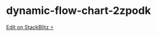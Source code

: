 # dynamic-flow-chart-2zpodk

[Edit on StackBlitz ⚡️](https://stackblitz.com/edit/dynamic-flow-chart-2zpodk)